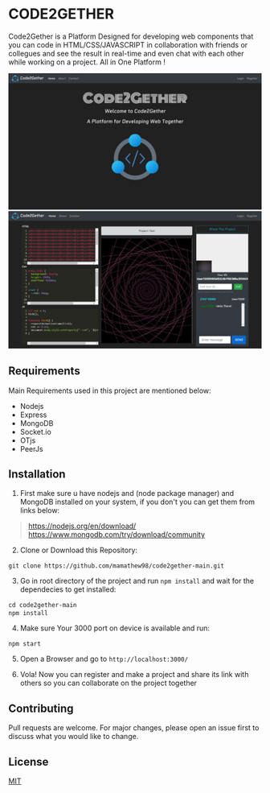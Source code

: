 # CODE2GETHER

Code2Gether is a Platform Designed for developing web components 
that you can code in HTML/CSS/JAVASCRIPT in collaboration with friends or collegues
and see the result in real-time and even chat with each other while working on a project. All in One Platform ! 

![Alt text](/screenshots/Shot1.jpg?raw=true "Home Page") ![Alt text](/screenshots/Shot3.jpg?raw=true "Home Page")


## Requirements

Main Requirements used in this project are mentioned below: 

- Nodejs
- Express
- MongoDB
- Socket.io
- OTjs
- PeerJs

## Installation

1) First make sure u have nodejs and (node package manager) and MongoDB installed on your system,
if you don't you can get them from links below: 

> https://nodejs.org/en/download/
> https://www.mongodb.com/try/download/community

2) Clone or Download this Repository:

```
git clone https://github.com/mamathew98/code2gether-main.git
```

3) Go in root directory of the project and run `npm install` and wait for the dependecies to get installed: 

```
cd code2gether-main
npm install
```

4) Make sure Your 3000 port on device is available and run: 

```
npm start
```

5) Open a Browser and go to `http://localhost:3000/`

6) Vola! Now you can register and make a project and share its link with others so you can collaborate on the project together

## Contributing
Pull requests are welcome. For major changes, please open an issue first to discuss what you would like to change.

## License
[MIT](https://choosealicense.com/licenses/mit/)
